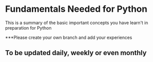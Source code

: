 # Fundamentals Needed for Python 
 This is a summary of the basic important concepts you have learn't in preparation for Python

***Please create your own branch and add your experiences

## To be updated daily, weekly or even monthly
